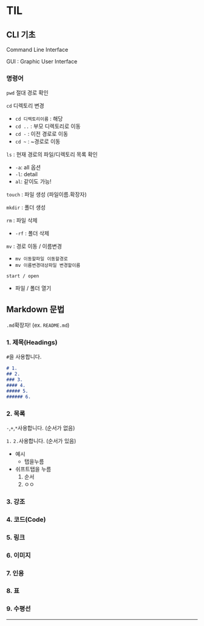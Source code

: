 # TIL

## CLI 기초

Command Line Interface

GUI : Graphic User Interface



### 명령어

`pwd` 절대 경로 확인

`cd` 디렉토리 변경

- `cd 디렉토리이름` : 해당
- `cd ..` : 부모 디렉토리로 이동
- `cd -` : 이전 경로로 이동
- `cd ~` : ~경로로 이동

`ls` : 현재 경로의 파일/디렉토리 목록 확인

- `-a`: all 옵션
- `-l`: detail
- `al`: 같이도 가능!

`touch` : 파일 생성 (파일이름.확장자)

`mkdir` : 폴더 생성

`rm` : 파일 삭제

- `-rf` : 폴더 삭제

`mv` : 경로 이동 / 이름변경

- `mv 이동할파일 이동할경로`
- `mv 이름변경대상파일 변경할이름`

`start / open`

- 파일 / 폴더 열기



## Markdown 문법



`.md`확장자! (ex. `README.md`)



### 1.  제목(Headings)

`#`을 사용합니다.

```markdown
# 1.
## 2.
### 3.
#### 4.
##### 5.
###### 6.
```



### 2. 목록

`-`,`+`,`*`사용합니다. (순서가 없음)

`1.` `2.`사용합니다. (순서가 있음)



- 예시
  - 탭을누름
- 쉬프트탭을 누름
  1. 순서
  2. ㅇㅇ

### 3. 강조
### 4. 코드(Code)
### 5. 링크
### 6. 이미지
### 7. 인용
### 8. 표
### 9. 수평선

---
